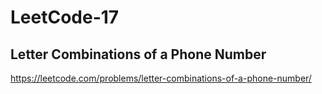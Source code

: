 # LeetCode-17
##  Letter Combinations of a Phone Number
https://leetcode.com/problems/letter-combinations-of-a-phone-number/
